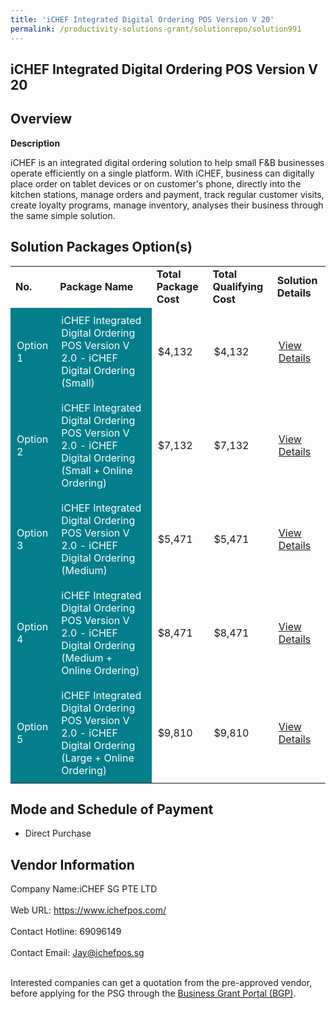 ```yaml
---
title: 'iCHEF Integrated Digital Ordering POS Version V 20'
permalink: /productivity-solutions-grant/solutionrepo/solution991
---
```


## iCHEF Integrated Digital Ordering POS Version V 20

## Overview

**Description**

iCHEF is an integrated digital ordering solution to help small F&B businesses operate efficiently on a single platform. With iCHEF, business can digitally place order on tablet devices or on customer's phone, directly into the kitchen stations, manage orders and payment, track regular customer visits, create loyalty programs, manage inventory, analyses their business through the same simple solution.

## Solution Packages Option(s)

<table>
<tr>
<td><b>No.</b></td>
<td><b>Package Name</b></td>
<td><b>Total Package Cost</b></td>
<td><b>Total Qualifying Cost</b></td>
<td><b>Solution Details</b></td>
</tr>
<tr>
<td style='padding: 10px; background-color: #037E8A; color: #FFFFFF;'>Option 1</td>
<td style='padding: 10px; background-color: #037E8A; color: #FFFFFF;'>iCHEF Integrated Digital Ordering POS Version V 2.0 - iCHEF Digital Ordering (Small)</td>
<td style='padding: 10px;'>$4,132</td>
<td style='padding: 10px;'>$4,132</td>
<td style='padding: 10px;'><a href='https://www.gobusiness.gov.sg/images/psg/Desensitised_iCHEF_Annex_3_CR_wef_4_Nov_2021_Part_1.pdf' target='_blank'>View Details</a></td>
</tr>
<tr>
<td style='padding: 10px; background-color: #037E8A; color: #FFFFFF;'>Option 2</td>
<td style='padding: 10px; background-color: #037E8A; color: #FFFFFF;'>iCHEF Integrated Digital Ordering POS Version V 2.0 - iCHEF Digital Ordering (Small + Online Ordering)</td>
<td style='padding: 10px;'>$7,132</td>
<td style='padding: 10px;'>$7,132</td>
<td style='padding: 10px;'><a href='https://www.gobusiness.gov.sg/images/psg/Desensitised_iCHEF_Annex_3_CR_wef_4_Nov_2021_Part_2.pdf' target='_blank'>View Details</a></td>
</tr>
<tr>
<td style='padding: 10px; background-color: #037E8A; color: #FFFFFF;'>Option 3</td>
<td style='padding: 10px; background-color: #037E8A; color: #FFFFFF;'>iCHEF Integrated Digital Ordering POS Version V 2.0 - iCHEF Digital Ordering (Medium)</td>
<td style='padding: 10px;'>$5,471</td>
<td style='padding: 10px;'>$5,471</td>
<td style='padding: 10px;'><a href='https://www.gobusiness.gov.sg/images/psg/Desensitised_iCHEF_Annex_3_CR_wef_4_Nov_2021_Part_3.pdf' target='_blank'>View Details</a></td>
</tr>
<tr>
<td style='padding: 10px; background-color: #037E8A; color: #FFFFFF;'>Option 4</td>
<td style='padding: 10px; background-color: #037E8A; color: #FFFFFF;'>iCHEF Integrated Digital Ordering POS Version V 2.0 - iCHEF Digital Ordering (Medium + Online Ordering)</td>
<td style='padding: 10px;'>$8,471</td>
<td style='padding: 10px;'>$8,471</td>
<td style='padding: 10px;'><a href='https://www.gobusiness.gov.sg/images/psg/Desensitised_iCHEF_Annex_3_CR_wef_4_Nov_2021_Part_4.pdf' target='_blank'>View Details</a></td>
</tr>
<tr>
<td style='padding: 10px; background-color: #037E8A; color: #FFFFFF;'>Option 5</td>
<td style='padding: 10px; background-color: #037E8A; color: #FFFFFF;'>iCHEF Integrated Digital Ordering POS Version V 2.0 - iCHEF Digital Ordering (Large + Online Ordering)</td>
<td style='padding: 10px;'>$9,810</td>
<td style='padding: 10px;'>$9,810</td>
<td style='padding: 10px;'><a href='https://www.gobusiness.gov.sg/images/psg/Desensitised_iCHEF_Annex_3_CR_wef_4_Nov_2021_Part_5.pdf' target='_blank'>View Details</a></td>
</tr>
</table>

## Mode and Schedule of Payment

 - Direct Purchase

## Vendor Information

 Company Name:iCHEF SG PTE LTD <br><br>Web URL: https://www.ichefpos.com/ <br><br>Contact Hotline: 69096149 <br><br>Contact Email: Jay@ichefpos.sg <br><br>

Interested companies can get a quotation from the pre-approved vendor, before applying for the PSG through the <a href='https://www.businessgrants.gov.sg/' target='_blank' rel='noopener'>Business Grant Portal (BGP)</a>.

<script src="/jquery/resize-tables.js"></script>

